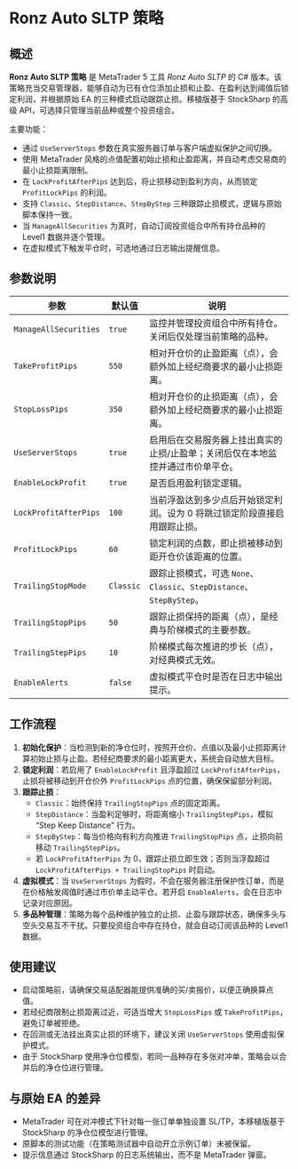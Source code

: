 # Ronz Auto SLTP 策略

## 概述

**Ronz Auto SLTP 策略** 是 MetaTrader 5 工具 *Ronz Auto SLTP* 的 C# 版本。该策略充当交易管理器，能够自动为已有仓位添加止损和止盈、在盈利达到阈值后锁定利润，并根据原始 EA 的三种模式启动跟踪止损。移植版基于 StockSharp 的高级 API，可选择只管理当前品种或整个投资组合。

主要功能：

- 通过 `UseServerStops` 参数在真实服务器订单与客户端虚拟保护之间切换。
- 使用 MetaTrader 风格的点值配置初始止损和止盈距离，并自动考虑交易商的最小止损距离限制。
- 在 `LockProfitAfterPips` 达到后，将止损移动到盈利方向，从而锁定 `ProfitLockPips` 的利润。
- 支持 `Classic`、`StepDistance`、`StepByStep` 三种跟踪止损模式，逻辑与原始脚本保持一致。
- 当 `ManageAllSecurities` 为真时，自动订阅投资组合中所有持仓品种的 Level1 数据并逐个管理。
- 在虚拟模式下触发平仓时，可选地通过日志输出提醒信息。

## 参数说明

| 参数 | 默认值 | 说明 |
| --- | --- | --- |
| `ManageAllSecurities` | `true` | 监控并管理投资组合中所有持仓。关闭后仅处理当前策略的品种。 |
| `TakeProfitPips` | `550` | 相对开仓价的止盈距离（点），会额外加上经纪商要求的最小止损距离。 |
| `StopLossPips` | `350` | 相对开仓价的止损距离（点），会额外加上经纪商要求的最小止损距离。 |
| `UseServerStops` | `true` | 启用后在交易服务器上挂出真实的止损/止盈单；关闭后仅在本地监控并通过市价单平仓。 |
| `EnableLockProfit` | `true` | 是否启用盈利锁定逻辑。 |
| `LockProfitAfterPips` | `100` | 当前浮盈达到多少点后开始锁定利润。设为 0 将跳过锁定阶段直接启用跟踪止损。 |
| `ProfitLockPips` | `60` | 锁定利润的点数，即止损被移动到距开仓价该距离的位置。 |
| `TrailingStopMode` | `Classic` | 跟踪止损模式，可选 `None`、`Classic`、`StepDistance`、`StepByStep`。 |
| `TrailingStopPips` | `50` | 跟踪止损保持的距离（点），是经典与阶梯模式的主要参数。 |
| `TrailingStepPips` | `10` | 阶梯模式每次推进的步长（点），对经典模式无效。 |
| `EnableAlerts` | `false` | 虚拟模式平仓时是否在日志中输出提示。 |

## 工作流程

1. **初始化保护**：当检测到新的净仓位时，按照开仓价、点值以及最小止损距离计算初始止损与止盈。若经纪商要求的最小距离更大，系统会自动放大目标。
2. **锁定利润**：若启用了 `EnableLockProfit` 且浮盈超过 `LockProfitAfterPips`，止损将被移动到开仓价外 `ProfitLockPips` 点的位置，确保保留部分利润。
3. **跟踪止损**：
   - `Classic`：始终保持 `TrailingStopPips` 点的固定距离。
   - `StepDistance`：当盈利足够时，将距离缩小 `TrailingStepPips`，模拟 “Step Keep Distance” 行为。
   - `StepByStep`：每当价格向有利方向推进 `TrailingStopPips` 点，止损向前移动 `TrailingStepPips`。
   - 若 `LockProfitAfterPips` 为 0，跟踪止损立即生效；否则当浮盈超过 `LockProfitAfterPips + TrailingStopPips` 时启动。
4. **虚拟模式**：当 `UseServerStops` 为假时，不会在服务器注册保护性订单，而是在价格触发阈值时通过市价单主动平仓。若开启 `EnableAlerts`，会在日志中记录对应原因。
5. **多品种管理**：策略为每个品种维护独立的止损、止盈与跟踪状态，确保多头与空头交易互不干扰。只要投资组合中存在持仓，就会自动订阅该品种的 Level1 数据。

## 使用建议

- 启动策略前，请确保交易适配器能提供准确的买/卖报价，以便正确换算点值。
- 若经纪商限制止损距离过近，可适当增大 `StopLossPips` 或 `TakeProfitPips`，避免订单被拒绝。
- 在回测或无法挂出真实止损的环境下，建议关闭 `UseServerStops` 使用虚拟保护模式。
- 由于 StockSharp 使用净仓位模型，若同一品种存在多张对冲单，策略会以合并后的净仓位进行管理。

## 与原始 EA 的差异

- MetaTrader 可在对冲模式下针对每一张订单单独设置 SL/TP，本移植版基于 StockSharp 的净仓位模型进行管理。
- 原脚本的测试功能（在策略测试器中自动开立示例订单）未被保留。
- 提示信息通过 StockSharp 的日志系统输出，而不是 MetaTrader 弹窗。

